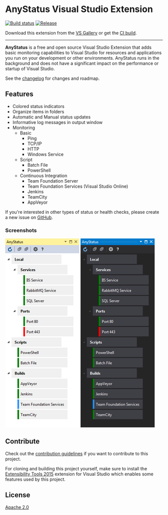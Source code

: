 ﻿# AnyStatus Visual Studio Extension

[![Build status](https://ci.appveyor.com/api/projects/status/bqr0m4e08nfkb6g2?svg=true)](https://ci.appveyor.com/project/AlonAmsalem/anystatus)
[![Release](https://img.shields.io/badge/release-v0.7-blue.svg)](https://visualstudiogallery.msdn.microsoft.com/d2262fef-aeca-45dd-9c8c-87c290ee4eb0)

Download this extension from the [VS Gallery](https://visualstudiogallery.msdn.microsoft.com/d2262fef-aeca-45dd-9c8c-87c290ee4eb0)
or get the [CI build](http://vsixgallery.com/#/extension/AnyStatus.VSPackage.6f25620d-ff50-42d1-89da-709a45cebe10/).

---------------------------------------

**AnyStatus** is a free and open source Visual Studio Extension that adds basic monitoring capabilities to Visual Studio for resources and applications you run on your development or other environments. AnyStatus runs in the background and does not have a significant impact on the performance or startup of Visual Studio.

See the [changelog](CHANGELOG.md) for changes and roadmap.

## Features 

- Colored status indicators
- Organize items in folders
- Automatic and Manual status updates
- Informative log messages in output window
- Monitoring
  - Basic
    - Ping
    - TCP/IP
    - HTTP
    - Windows Service
  - Script
    - Batch File
    - PowerShell
  - Continuous Integration
    - Team Foundation Server
    - Team Foundation Services (Visual Studio Online)
    - Jenkins
    - TeamCity
    - AppVeyor

If you're interested in other types of status or health checks, please create a new issue on [GitHub](https://github.com/AlonAm/AnyStatus/issues).

### Screenshots

![Blue Theme](art/Screenshot_blue.png)
![Dark Theme](art/Screenshot_dark.png)

## Contribute

Check out the [contribution guidelines](CONTRIBUTING.md)
if you want to contribute to this project.

For cloning and building this project yourself, make sure
to install the
[Extensibility Tools 2015](https://visualstudiogallery.msdn.microsoft.com/ab39a092-1343-46e2-b0f1-6a3f91155aa6)
extension for Visual Studio which enables some features
used by this project.

## License

[Apache 2.0](https://github.com/AlonAm/AnyStatus/blob/master/LICENSE)

